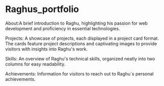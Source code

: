 # Raghus_portfolio
About:A brief introduction to Raghu, highlighting his passion for web development and proficiency in essential technologies.

Projects: A showcase of projects, each displayed in a project card format. The cards feature project descriptions and captivating images to provide visitors with insights into Raghu's work.

Skills: An overview of Raghu's technical skills, organized neatly into two columns for easy readability.

Achievements: Information for visitors to reach out to Raghu`s personal achievements.
